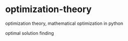# optimization-theory
optimization theory, mathematical optimization in python

optimal solution finding
